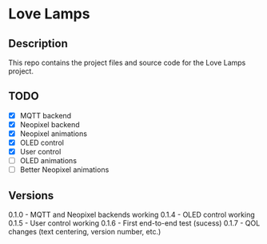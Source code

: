 # Love Lamps
## Description
This repo contains the project files and source code for the Love Lamps project.

## TODO
- [x] MQTT backend
- [x] Neopixel backend
- [x] Neopixel animations
- [x] OLED control
- [x] User control
- [ ] OLED animations
- [ ] Better Neopixel animations

## Versions
0.1.0 - MQTT and Neopixel backends working
0.1.4 - OLED control working
0.1.5 - User control working
0.1.6 - First end-to-end test (sucess)
0.1.7 - QOL changes (text centering, version number, etc.)
